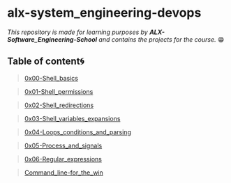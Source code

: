 # alx-system_engineering-devops 

*This repository is made for learning purposes by **ALX-Software_Engineering-School** and contains the projects for the course.* 😁

## Table of content🌀

>[0x00-Shell_basics](0x00-shell_basics)

>[0x01-Shell_permissions](0x0-shell_permissions)

>[0x02-Shell_redirections](0x02-shell_redirections)

>[0x03-Shell_variables_expansions](0x03-shell_variables_expansions)

>[0x04-Loops_conditions_and_parsing](0x04-Loops_conditions_and_parsing)

>[0x05-Process_and_signals](0x05-Process_and_parsing)

>[0x06-Regular_expressions](0x06-Regular_expressions)

>[Command_line-for_the_win](Command_line_for_the_win)

